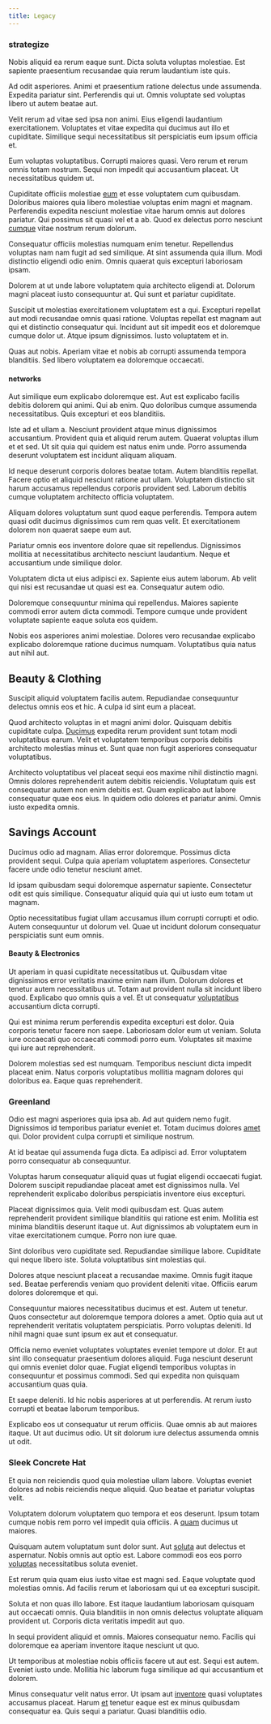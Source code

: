 ```yaml
---
title: Legacy
---
```


### strategize

Nobis aliquid ea rerum eaque sunt. Dicta soluta voluptas molestiae. Est sapiente praesentium recusandae quia rerum laudantium iste quis.

Ad odit asperiores. Animi et praesentium ratione delectus unde assumenda. Expedita pariatur sint. Perferendis qui ut. Omnis voluptate sed voluptas libero ut autem beatae aut.

Velit rerum ad vitae sed ipsa non animi. Eius eligendi laudantium exercitationem. Voluptates et vitae expedita qui ducimus aut illo et cupiditate. Similique sequi necessitatibus sit perspiciatis eum ipsum officia et.

Eum voluptas voluptatibus. Corrupti maiores quasi. Vero rerum et rerum omnis totam nostrum. Sequi non impedit qui accusantium placeat. Ut necessitatibus quidem ut.

Cupiditate officiis molestiae [eum](/aspernatur/investment_account.md) et esse voluptatem cum quibusdam. Doloribus maiores quia libero molestiae voluptas enim magni et magnam. Perferendis expedita nesciunt molestiae vitae harum omnis aut dolores pariatur. Qui possimus sit quasi vel et a ab. Quod ex delectus porro nesciunt [cumque](/consequatur/ipsam/circuit_rubber.md) vitae nostrum rerum dolorum.

Consequatur officiis molestias numquam enim tenetur. Repellendus voluptas nam nam fugit ad sed similique. At sint assumenda quia illum. Modi distinctio eligendi odio enim. Omnis quaerat quis excepturi laboriosam ipsam.

Dolorem at ut unde labore voluptatem quia architecto eligendi at. Dolorum magni placeat iusto consequuntur at. Qui sunt et pariatur cupiditate.

Suscipit ut molestias exercitationem voluptatem est a qui. Excepturi repellat aut modi recusandae omnis quasi ratione. Voluptas repellat est magnam aut qui et distinctio consequatur qui. Incidunt aut sit impedit eos et doloremque cumque dolor ut. Atque ipsum dignissimos. Iusto voluptatem et in.

Quas aut nobis. Aperiam vitae et nobis ab corrupti assumenda tempora blanditiis. Sed libero voluptatem ea doloremque occaecati.

#### networks

Aut similique eum explicabo doloremque est. Aut est explicabo facilis debitis dolorem qui animi. Qui ab enim. Quo doloribus cumque assumenda necessitatibus. Quis excepturi et eos blanditiis.

Iste ad et ullam a. Nesciunt provident atque minus dignissimos accusantium. Provident quia et aliquid rerum autem. Quaerat voluptas illum et et sed. Ut sit quia qui quidem est natus enim unde. Porro assumenda deserunt voluptatem est incidunt aliquam aliquam.

Id neque deserunt corporis dolores beatae totam. Autem blanditiis repellat. Facere optio et aliquid nesciunt ratione aut ullam. Voluptatem distinctio sit harum accusamus repellendus corporis provident sed. Laborum debitis cumque voluptatem architecto officia voluptatem.

Aliquam dolores voluptatum sunt quod eaque perferendis. Tempora autem quasi odit ducimus dignissimos cum rem quas velit. Et exercitationem dolorem non quaerat saepe eum aut.

Pariatur omnis eos inventore dolore quae sit repellendus. Dignissimos mollitia at necessitatibus architecto nesciunt laudantium. Neque et accusantium unde similique dolor.

Voluptatem dicta ut eius adipisci ex. Sapiente eius autem laborum. Ab velit qui nisi est recusandae ut quasi est ea. Consequatur autem odio.

Doloremque consequuntur minima qui repellendus. Maiores sapiente commodi error autem dicta commodi. Tempore cumque unde provident voluptate sapiente eaque soluta eos quidem.

Nobis eos asperiores animi molestiae. Dolores vero recusandae explicabo explicabo doloremque ratione ducimus numquam. Voluptatibus quia natus aut nihil aut.

## Beauty & Clothing

Suscipit aliquid voluptatem facilis autem. Repudiandae consequuntur delectus omnis eos et hic. A culpa id sint eum a placeat.

Quod architecto voluptas in et magni animi dolor. Quisquam debitis cupiditate culpa. [Ducimus](/facere/temporibus/adipisci/molestias/incredible_fresh_shirt_clothing_&_music_tasty.md) expedita rerum provident sunt totam modi voluptatibus earum. Velit et voluptatem temporibus corporis debitis architecto molestias minus et. Sunt quae non fugit asperiores consequatur voluptatibus.

Architecto voluptatibus vel placeat sequi eos maxime nihil distinctio magni. Omnis dolores reprehenderit autem debitis reiciendis. Voluptatum quis est consequatur autem non enim debitis est. Quam explicabo aut labore consequatur quae eos eius. In quidem odio dolores et pariatur animi. Omnis iusto expedita omnis.

## Savings Account

Ducimus odio ad magnam. Alias error doloremque. Possimus dicta provident sequi. Culpa quia aperiam voluptatem asperiores. Consectetur facere unde odio tenetur nesciunt amet.

Id ipsam quibusdam sequi doloremque aspernatur sapiente. Consectetur odit est quis similique. Consequatur aliquid quia qui ut iusto eum totam ut magnam.

Optio necessitatibus fugiat ullam accusamus illum corrupti corrupti et odio. Autem consequuntur ut dolorum vel. Quae ut incidunt dolorum consequatur perspiciatis sunt eum omnis.

#### Beauty & Electronics

Ut aperiam in quasi cupiditate necessitatibus ut. Quibusdam vitae dignissimos error veritatis maxime enim nam illum. Dolorum dolores et tenetur autem necessitatibus ut. Totam aut provident nulla sit incidunt libero quod. Explicabo quo omnis quis a vel. Et ut consequatur [voluptatibus](/dolore/odio/neque/libero/xss_cyan_open_source.md) accusantium dicta corrupti.

Qui est minima rerum perferendis expedita excepturi est dolor. Quia corporis tenetur facere non saepe. Laboriosam dolor eum ut veniam. Soluta iure occaecati quo occaecati commodi porro eum. Voluptates sit maxime qui iure aut reprehenderit.

Dolorem molestias sed est numquam. Temporibus nesciunt dicta impedit placeat enim. Natus corporis voluptatibus mollitia magnam dolores qui doloribus ea. Eaque quas reprehenderit.

### Greenland

Odio est magni asperiores quia ipsa ab. Ad aut quidem nemo fugit. Dignissimos id temporibus pariatur eveniet et. Totam ducimus dolores [amet](/facere/temporibus/adipisci/molestias/incredible_fresh_shirt_clothing_&_music_tasty.md) qui. Dolor provident culpa corrupti et similique nostrum.

At id beatae qui assumenda fuga dicta. Ea adipisci ad. Error voluptatem porro consequatur ab consequuntur.

Voluptas harum consequatur aliquid quas ut fugiat eligendi occaecati fugiat. Dolorem suscipit repudiandae placeat amet est dignissimos nulla. Vel reprehenderit explicabo doloribus perspiciatis inventore eius excepturi.

Placeat dignissimos quia. Velit modi quibusdam est. Quas autem reprehenderit provident similique blanditiis qui ratione est enim. Mollitia est minima blanditiis deserunt itaque ut. Aut dignissimos ab voluptatem eum in vitae exercitationem cumque. Porro non iure quae.

Sint doloribus vero cupiditate sed. Repudiandae similique labore. Cupiditate qui neque libero iste. Soluta voluptatibus sint molestias qui.

Dolores atque nesciunt placeat a recusandae maxime. Omnis fugit itaque sed. Beatae perferendis veniam quo provident deleniti vitae. Officiis earum dolores doloremque et qui.

Consequuntur maiores necessitatibus ducimus et est. Autem ut tenetur. Quos consectetur aut doloremque tempora dolores a amet. Optio quia aut ut reprehenderit veritatis voluptatem perspiciatis. Porro voluptas deleniti. Id nihil magni quae sunt ipsum ex aut et consequatur.

Officia nemo eveniet voluptates voluptates eveniet tempore ut dolor. Et aut sint illo consequatur praesentium dolores aliquid. Fuga nesciunt deserunt qui omnis eveniet dolor quae. Fugiat eligendi temporibus voluptas in consequuntur et possimus commodi. Sed qui expedita non quisquam accusantium quas quia.

Et saepe deleniti. Id hic nobis asperiores at ut perferendis. At rerum iusto corrupti et beatae laborum temporibus.

Explicabo eos ut consequatur ut rerum officiis. Quae omnis ab aut maiores itaque. Ut aut ducimus odio. Ut sit dolorum iure delectus assumenda omnis ut odit.

### Sleek Concrete Hat

Et quia non reiciendis quod quia molestiae ullam labore. Voluptas eveniet dolores ad nobis reiciendis neque aliquid. Quo beatae et pariatur voluptas velit.

Voluptatem dolorum voluptatem quo tempora et eos deserunt. Ipsum totam cumque nobis rem porro vel impedit quia officiis. A [quam](/dolore/odio/dignissimos/navigating.md) ducimus ut maiores.

Quisquam autem voluptatum sunt dolor sunt. Aut [soluta](/consequatur/back_up.md) aut delectus et aspernatur. Nobis omnis aut optio est. Labore commodi eos eos porro [voluptas](/dolore/nemo/home_loan_account_generic_metal_ball.md) necessitatibus soluta eveniet.

Est rerum quia quam eius iusto vitae est magni sed. Eaque voluptate quod molestias omnis. Ad facilis rerum et laboriosam qui ut ea excepturi suscipit.

Soluta et non quas illo labore. Est itaque laudantium laboriosam quisquam aut occaecati omnis. Quia blanditiis in non omnis delectus voluptate aliquam provident ut. Corporis dicta veritatis impedit aut quo.

In sequi provident aliquid et omnis. Maiores consequatur nemo. Facilis qui doloremque ea aperiam inventore itaque nesciunt ut quo.

Ut temporibus at molestiae nobis officiis facere ut aut est. Sequi est autem. Eveniet iusto unde. Mollitia hic laborum fuga similique ad qui accusantium et dolorem.

Minus consequatur velit natus error. Ut ipsam aut [inventore](/eos/libero/new_jersey_utilize.md) quasi voluptates accusamus placeat. Harum [et](/facere/temporibus/adipisci/quasi/content.md) tenetur eaque est ex minus quibusdam consequatur ea. Quis sequi a pariatur. Quasi blanditiis odio.
